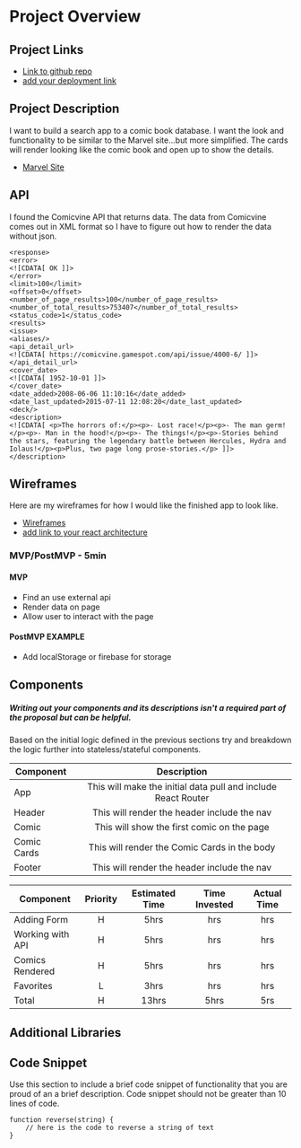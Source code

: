 # Project Overview

## Project Links

- [Link to github repo](https://github.com/jb0nd87/Project-2---Comic-Book-App)
- [add your deployment link]()

## Project Description

I want to build a search app to a comic book database. I want the look and functionality to be similar to the Marvel site...but more simplified. The cards will render looking like the comic book and open up to show the details.

- [Marvel Site](https://www.marvel.com/comics?&options%5Boffset%5D=0&totalcount=12)

## API

I found the Comicvine API that returns data. The data from Comicvine comes out in XML format so I have to figure out how to render the data without json.

```
<response>
<error>
<![CDATA[ OK ]]>
</error>
<limit>100</limit>
<offset>0</offset>
<number_of_page_results>100</number_of_page_results>
<number_of_total_results>753407</number_of_total_results>
<status_code>1</status_code>
<results>
<issue>
<aliases/>
<api_detail_url>
<![CDATA[ https://comicvine.gamespot.com/api/issue/4000-6/ ]]>
</api_detail_url>
<cover_date>
<![CDATA[ 1952-10-01 ]]>
</cover_date>
<date_added>2008-06-06 11:10:16</date_added>
<date_last_updated>2015-07-11 12:08:20</date_last_updated>
<deck/>
<description>
<![CDATA[ <p>The horrors of:</p><p>- Lost race!</p><p>- The man germ!</p><p>- Man in the hood!</p><p>- The things!</p><p>-Stories behind the stars, featuring the legendary battle between Hercules, Hydra and Iolaus!</p><p>Plus, two page long prose-stories.</p> ]]>
</description>
```


## Wireframes

Here are my wireframes for how I would like the finished app to look like.

- [Wireframes](https://wireframepro.mockflow.com/editor.jsp?editor=on&publicid=M691d78876174be864032a631e0b2cf761601641559109&perm=Create&projectid=Mdff3e867f4589556f14f364e92015cab1601641751834&ptitle=Comic%20app&bgcolor=white&category=Ma075999a4338333eed91b3af8ac6507f1583824829811&store=yes#/page/d9f1e7c5497746d8a0d668bedde05334)
- [add link to your react architecture]()


### MVP/PostMVP - 5min

<!-- The functionality will then be divided into two separate lists: MPV and PostMVP.  Carefully decided what is placed into your MVP as the client will expect this functionality to be implemented upon project completion.   -->

#### MVP
- Find an use external api 
- Render data on page 
- Allow user to interact with the page

#### PostMVP EXAMPLE

- Add localStorage or firebase for storage

## Components
##### Writing out your components and its descriptions isn't a required part of the proposal but can be helpful.

Based on the initial logic defined in the previous sections try and breakdown the logic further into stateless/stateful components. 

| Component | Description | 
| --- | :---: |  
| App | This will make the initial data pull and include React Router| 
| Header | This will render the header include the nav | 
| Comic | This will show the first comic on the page |
| Comic Cards | This will render the Comic Cards in the body |
| Footer | This will render the header include the nav | 


<!-- Time frames are also key in the development cycle.  You have limited time to code all phases of the game.  Your estimates can then be used to evalute game possibilities based on time needed and the actual time you have before game must be submitted. It's always best to pad the time by a few hours so that you account for the unknown so add and additional hour or two to each component to play it safe. Also, put a gif at the top of your Readme before you pitch, and you'll get a panda prize. -->

| Component | Priority | Estimated Time | Time Invested | Actual Time |
| --- | :---: |  :---: | :---: | :---: |
| Adding Form | H | 5hrs| hrs | hrs |
| Working with API | H | 5hrs| hrs | hrs |
| Comics Rendered | H | 5hrs | hrs | hrs |
| Favorites | L | 3hrs | hrs | hrs |
| Total | H | 13hrs| 5hrs | 5rs |

## Additional Libraries
 <!-- Use this section to list all supporting libraries and thier role in the project such as Axios, ReactStrap, D3, etc.  -->

## Code Snippet

Use this section to include a brief code snippet of functionality that you are proud of an a brief description.  Code snippet should not be greater than 10 lines of code. 

```
function reverse(string) {
	// here is the code to reverse a string of text
}
```
